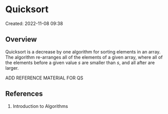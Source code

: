 # Quicksort
Created: 2022-11-08 09:38

## Overview
Quicksort is a decrease by one algorithm for sorting elements in an array. The algorithm re-arranges all of the elements of a given array, where all of the elements before a given value $s$ are smaller than $s$, and all after are larger.

ADD REFERENCE MATERIAL FOR QS

## References
1. Introduction to Algorithms